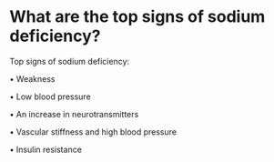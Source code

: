 # What are the top signs of sodium deficiency?

Top signs of sodium deficiency: 

• Weakness 

• Low blood pressure 

• An increase in neurotransmitters 

• Vascular stiffness and high blood pressure 

• Insulin resistance